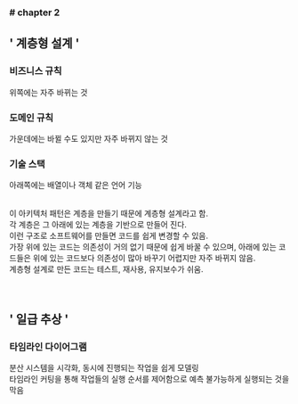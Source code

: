 ### \# chapter 2

## \' 계층형 설계 \'
### 비즈니스 규칙
위쪽에는 자주 바뀌는 것
### 도메인 규칙
가운데에는 바뀔 수도 있지만 자주 바뀌지 않는 것
### 기술 스택
아래쪽에는 배열이나 객체 같은 언어 기능

 <br>
이 아키텍처 패턴은 계층을 만들기 때문에 계층형 설계라고 함.<br>
각 계층은 그 아래에 있는 계층을 기반으로 만들어 진다. <br>
이런 구조로 소프트웨어를 만들면 코드를 쉽게 변경할 수 있음. <br>
가장 위에 있는 코드는 의존성이 거의 없기 때문에 쉽게 바꿀 수 있으며, 아래에 있는 코드들은 위에 있는 코드보다 의존성이 많아 바꾸기 어렵지만 자주 바뀌지 않음. <br>
계층형 설계로 만든 코드는 테스트, 재사용, 유지보수가 쉬움. <br>

<br>
<br>

## ' 일급 추상 '

### 타임라인 다이어그램
분산 시스템을 시각화, 동시에 진행되는 작업을 쉽게 모델링 <br>
타임라인 커팅을 통해 작업들의 실행 순서를 제어함으로 예측 불가능하게 실행되는 것을 막음